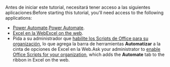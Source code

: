 <span data-ttu-id="01d6f-101">Antes de iniciar este tutorial, necesitará tener acceso a las siguientes aplicaciones:</span><span class="sxs-lookup"><span data-stu-id="01d6f-101">Before starting this tutorial, you'll need access to the following applications:</span></span>

- <span data-ttu-id="01d6f-102">[Power Automate](/power-automate/organization-q-and-a).</span><span class="sxs-lookup"><span data-stu-id="01d6f-102">[Power Automate](/power-automate/organization-q-and-a).</span></span>
- <span data-ttu-id="01d6f-103">[Excel en la Web](https://www.office.com/launch/excel)</span><span class="sxs-lookup"><span data-stu-id="01d6f-103">[Excel on the web](https://www.office.com/launch/excel).</span></span>
- <span data-ttu-id="01d6f-104">Pida a su administrador que [habilite los Scripts de Office para su organización](https://support.office.com/article/office-scripts-settings-in-m365-19d3c51a-6ca2-40ab-978d-60fa49554dcf), lo que agrega la barra de herramientas **Automatizar** a la cinta de opciones de Excel en la Web.</span><span class="sxs-lookup"><span data-stu-id="01d6f-104">Ask your administrator to [enable Office Scripts for your organization](https://support.office.com/article/office-scripts-settings-in-m365-19d3c51a-6ca2-40ab-978d-60fa49554dcf), which adds the **Automate** tab to the ribbon in Excel on the web.</span></span>
